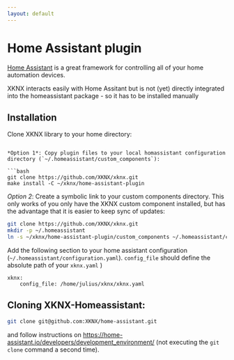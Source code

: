 ```yaml
---
layout: default
---
```


# [](#header-1)Home Assistant plugin

[Home Assistant](https://home-assistant.io/) is a great framework for controlling all of your home automation devices.

XKNX interacts easily with Home Assitant but is not (yet) directly integrated into the homeassistant package - so it has to be installed manually


## [](#header-2)Installation

Clone XKNX library to your home directory:

```

*Option 1*: Copy plugin files to your local homassistant configuration directory (`~/.homeassistant/custom_components`):

```bash
git clone https://github.com/XKNX/xknx.git
make install -C ~/xknx/home-assistant-plugin
```

*Option 2*: Create a symbolic link to your custom components directory. This only works of you only have the XKNX custom component installed, but has the advantage that it is easier to keep sync of updates:

```bash
git clone https://github.com/XKNX/xknx.git
mkdir -p ~/.homeassistant
ln -s ~/xknx/home-assistant-plugin/custom_components ~/.homeassistant/custom_components
```


Add the following section to your home assistant configuration (`~/.homeassistant/configuration.yaml`).  `config_file` should define the absolute path of your `xknx.yaml` )

```
xknx:
    config_file: /home/julius/xknx/xknx.yaml
```


## [](#header-2)Cloning XKNX-Homeassistant:

```bash
git clone git@github.com:XKNX/home-assistant.git
```

and follow instructions on https://home-assistant.io/developers/development_environment/ (not executing the `git clone` command a second time).
